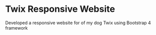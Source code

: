 # Twix Responsive Website
Developed a responsive website for of my dog Twix using Bootstrap 4 framework
